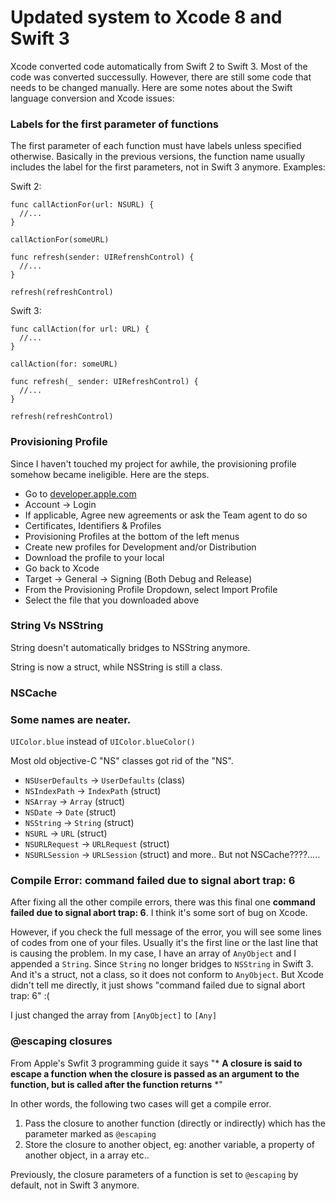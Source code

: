 # Updated system to Xcode 8 and Swift 3

Xcode converted code automatically from Swift 2 to Swift 3.
Most of the code was converted successully.
However, there are still some code that needs to be changed manually. 
Here are some notes about the Swift language conversion and Xcode issues:

### Labels for the first parameter of functions
The first parameter of each function must have labels unless specified otherwise. Basically in the previous versions, the function name usually includes the label for the first parameters, not in Swift 3 anymore. Examples:

  Swift 2:
  ```
  func callActionFor(url: NSURL) {
    //...
  }
  
  callActionFor(someURL)
  
  func refresh(sender: UIRefrenshControl) {
    //...
  }
  
  refresh(refreshControl)
  ```
  
  Swift 3:
  ```
  func callAction(for url: URL) {
    //...
  }
  
  callAction(for: someURL)
  
  func refresh(_ sender: UIRefreshControl) {
    //...
  }
  
  refresh(refreshControl)
  ```

### Provisioning Profile
Since I haven't touched my project for awhile, the provisioning profile somehow became ineligible. Here are the steps.
* Go to [developer.apple.com](https://developer.apple.com)
* Account -> Login
* If applicable, Agree new agreements or ask the Team agent to do so
* Certificates, Identifiers & Profiles
* Provisioning Profiles at the bottom of the left menus
* Create new profiles for Development and/or Distribution
* Download the profile to your local
* Go back to Xcode
* Target -> General -> Signing (Both Debug and Release)
* From the Provisioning Profile Dropdown, select Import Profile
* Select the file that you downloaded above

### String Vs NSString
String doesn't automatically bridges to NSString anymore.

String is now a struct, while NSString is still a class.

### NSCache

### Some names are neater.
`UIColor.blue` instead of `UIColor.blueColor()`

Most old objective-C "NS" classes got rid of the "NS".
* `NSUserDefaults` -> `UserDefaults` (class)
* `NSIndexPath` -> `IndexPath` (struct)
* `NSArray` -> `Array` (struct)
* `NSDate` -> `Date` (struct)
* `NSString` -> `String` (struct)
* `NSURL` -> `URL` (struct)
* `NSURLRequest` -> `URLRequest` (struct)
* `NSURLSession` -> `URLSession` (struct)
and more..
But not NSCache????.....

### Compile Error: command failed due to signal abort trap: 6
After fixing all the other compile errors, there was this final one **command failed due to signal abort trap: 6**.
I think it's some sort of bug on Xcode.

However, if you check the full message of the error, you will see some lines of codes from one of your files. Usually it's the first line or the last line that is causing the problem. In my case, I have an array of `AnyObject` and I appended a `String`. Since `String` no longer bridges to `NSString` in Swift 3. And it's a struct, not a class, so it does not conform to `AnyObject`.
But Xcode didn't tell me directly, it just shows "command failed due to signal abort trap: 6" :(

I just changed the array from `[AnyObject]` to `[Any]`

### @escaping closures

From Apple's Swfit 3 programming guide it says "* **A closure is said to escape a function when the closure is passed as an argument to the function, but is called after the function returns** *"

In other words, the following two cases will get a compile error.

1. Pass the closure to another function (directly or indirectly) which has the parameter marked as `@escaping`
2. Store the closure to another object, eg: another variable, a property of another object, in a array etc..

Previously, the closure parameters of a function is set to `@escaping` by default, not in Swift 3 anymore.

